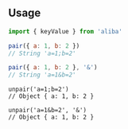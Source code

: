 ## Usage

```javascript
import { keyValue } from 'aliba'
```

```javascript
pair({ a: 1, b: 2 })
// String 'a=1;b=2'
```

```javascript
pair({ a: 1, b: 2 }, '&')
// String 'a=1&b=2'
```

```javascrit
unpair('a=1;b=2')
// Object { a: 1, b: 2 }
```

```javascrit
unpair('a=1&b=2', '&')
// Object { a: 1, b: 2 }
```
